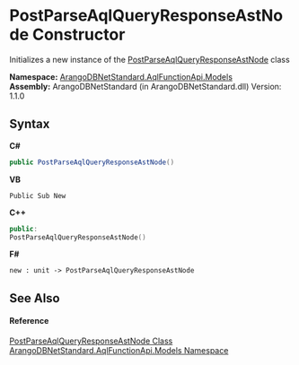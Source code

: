 # PostParseAqlQueryResponseAstNode Constructor 
 

Initializes a new instance of the <a href="68efe3b8-4128-a96b-bb47-0b5ae714569d">PostParseAqlQueryResponseAstNode</a> class

**Namespace:**&nbsp;<a href="e03acbe1-782e-533e-7ffe-cd51613ed54f">ArangoDBNetStandard.AqlFunctionApi.Models</a><br />**Assembly:**&nbsp;ArangoDBNetStandard (in ArangoDBNetStandard.dll) Version: 1.1.0

## Syntax

**C#**<br />
``` C#
public PostParseAqlQueryResponseAstNode()
```

**VB**<br />
``` VB
Public Sub New
```

**C++**<br />
``` C++
public:
PostParseAqlQueryResponseAstNode()
```

**F#**<br />
``` F#
new : unit -> PostParseAqlQueryResponseAstNode
```


## See Also


#### Reference
<a href="68efe3b8-4128-a96b-bb47-0b5ae714569d">PostParseAqlQueryResponseAstNode Class</a><br /><a href="e03acbe1-782e-533e-7ffe-cd51613ed54f">ArangoDBNetStandard.AqlFunctionApi.Models Namespace</a><br />